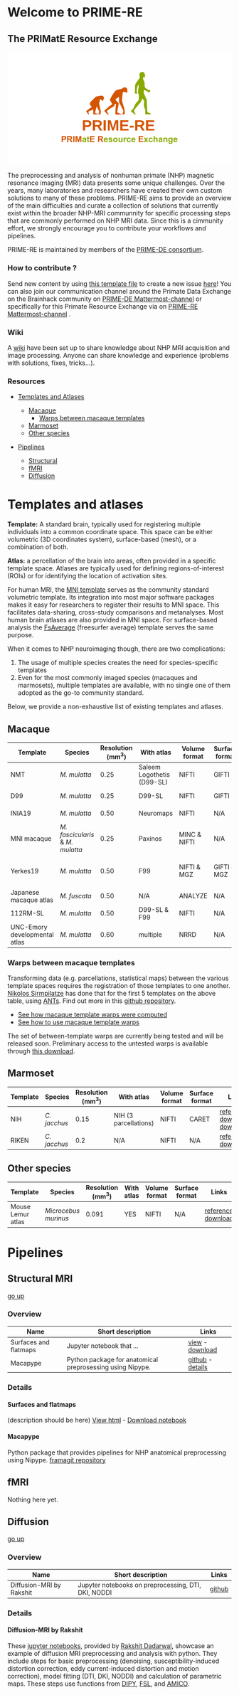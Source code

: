 # Welcome to PRIME-RE
## The PRIMatE Resource Exchange

![logo](images/social_preview_image.png)

The preprocessing and analysis of nonhuman primate (NHP) magnetic resonance imaging (MRI) data presents some unique challenges. Over the years, many laboratories and researchers have created their own custom solutions to many of these problems. PRIME-RE aims to provide an overview of the main difficulties and curate a collection of solutions that currently exist within the broader NHP-MRI communnity for specific processing steps that are commonly performed on NHP MRI data. Since this is a cimmunity effort, we strongly encourage you to contribute your workflows and pipelines. 

PRIME-RE is maintained by members of the [PRIME-DE consortium](http://fcon_1000.projects.nitrc.org/indi/indiPRIME.html). 

### How to contribute ?
Send new content by using [this template file](New_Resource_Template.md) to create a new issue [here](https://github.com/PRIME-RE/prime-re.github.io/issues)! You can also join our communication channel around the Primate Data Exchange on the Brainhack community on [PRIME-DE Mattermost-channel](https://mattermost.brainhack.org/brainhack/channels/prime-de) or specifically for this Primate Resource Exchange via on [PRIME-RE Mattermost-channel](https://mattermost.brainhack.org/brainhack/channels/prime-re) .

### Wiki
A [wiki](https://github.com/PRIME-RE/prime-re.github.io/wiki/Structural-preprocessing) have been set up to share knowledge about NHP MRI acquisition and image processing. Anyone can share knowledge and experience (problems with solutions, fixes, tricks...).

<a name="summary"></a> 
### Resources
- [Templates and Atlases](#atlases)
    - [Macaque](#macaque_atlases)
        - [Warps between macaque templates](#macaque_warps)
    - [Marmoset](#marmoset_atlases)
    - [Other species](#other_atlases)

- [Pipelines](#pipelines)
    - [Structural](#struct)
    - [fMRI](#fmri)
    - [Diffusion](#diff)


<a name="atlases"></a>
# Templates and atlases
**Template:** A standard brain, typically used for registering multiple individuals into a common coordinate space. This space can be either volumetric (3D coordinates system), surface-based (mesh), or a combination of both.

**Atlas:** a percellation of the brain into areas, often provided in a specific template space. Atlases are typically used for defining regions-of-interest (ROIs) or for identifying the location of activation sites.

For human MRI, the [MNI template](http://www.bic.mni.mcgill.ca/ServicesAtlases/ICBM152NLin2009) serves as the community standard volumetric template. Its integration into most major software packages makes it easy for researchers to register their results to MNI space. This facilitates data-sharing, cross-study comparisons and metanalyses. Most human brain atlases are also provided in MNI space. For surface-based analysis the [FsAverage](https://surfer.nmr.mgh.harvard.edu/fswiki/FsAverage) (freesurfer average) template serves the same purpose.

When it comes to NHP neuroimaging though, there are two complications:
1. The usage of multiple species creates the need for species-specific templates
2. Even for the most commonly imaged species (macaques and marmosets), multiple templates are available, with no single one of them adopted as the go-to community standard.

Below, we provide a non-exhaustive list of existing templates and atlases.

<a name="macaque_atlases"></a>
## Macaque

| Template | Species | Resolution (mm<sup>3</sup>) | With atlas | Volume format | Surface format | Links |
| --- | --- | --- | --- | --- | --- | --- |
| NMT | _M. mulatta_ | 0.25 | Saleem Logothetis (D99-SL) | NIFTI | GIFTI | [reference](https://www.ncbi.nlm.nih.gov/pmc/articles/PMC5660669/) [download](https://github.com/jms290/NMT) |
| D99 | _M. mulatta_ | 0.25 | D99-SL | NIFTI | GIFTI | [reference](https://www.ncbi.nlm.nih.gov/pmc/articles/PMC6075609/) [download](https://afni.nimh.nih.gov/Macaque) |
| INIA19 | _M. mulatta_ | 0.50 | Neuromaps | NIFTI | N/A | [reference](https://www.ncbi.nlm.nih.gov/pmc/articles/PMC3515865/) [download](https://www.nitrc.org/projects/inia19/https://www.nitrc.org/projects/inia19/) |
| MNI macaque | _M. fascicularis_ & _M. mulatta_ | 0.25 | Paxinos | MINC & NIFTI | N/A | [reference](https://www.ncbi.nlm.nih.gov/pubmed/21256229) [download](http://www.bic.mni.mcgill.ca/ServicesAtlases/Macaque) |
| Yerkes19 | _M. mulatta_ | 0.50 | F99 | NIFTI & MGZ | GIFTI & MGZ | [reference1](https://www.pnas.org/content/115/22/E5183) [reference2](https://www.ncbi.nlm.nih.gov/pmc/articles/PMC3500860/) [download1](https://balsa.wustl.edu/reference/show/976nz) [download2](https://github.com/Washington-University/NHPPipelines) |
| Japanese macaque atlas| _M. fuscata_ | 0.50 | N/A | ANALYZE | N/A | [reference](https://www.ncbi.nlm.nih.gov/pmc/articles/PMC3221050/) [download](https://brainatlas.brain.riken.jp/jm/modules/xoonips/listitem.php?index_id=9) |
| 112RM-SL | _M. mulatta_ | 0.50 | D99-SL & F99 | NIFTI | N/A | [reference](https://www.ncbi.nlm.nih.gov/pmc/articles/PMC2659879/) |
| UNC-Emory developmental atlas | _M. mulatta_ | 0.60 | multiple | NRRD | N/A | [reference](https://www.ncbi.nlm.nih.gov/pmc/articles/PMC5222830//) [download](https://www.nitrc.org/projects/macaque_atlas/) |

<a name="macaque_warps"></a>
### Warps between macaque templates
Transforming data (e.g. parcellations, statistical maps) between the various template spaces requires the registration of those templates to one another. [Nikolos Sirmpilatze](https://github.com/niksirbi) has done that for the first 5 templates on the above table, using [ANTs](http://stnava.github.io/ANTs/). Find out more in this [github repository](https://github.com/niksirbi/Macaque_Template_Warps).
* [See how macaque template warps were computed](https://github.com/niksirbi/Macaque_Template_Warps/blob/master/macaque_template_warps.ipynb) 
* [See how to use macaque template warps](https://github.com/niksirbi/Macaque_Template_Warps/blob/master/how_to_apply_template_warps.ipynb)

The set of between-template warps are currently being tested and will be released soon. Preliminary access to the untested warps is available through [this download](https://www.dropbox.com/sh/8u6dt0t02gor213/AAD17Nbvhi5_4gku9xsYQKFNa?dl=1).

<a name="marmoset_atlases"></a>
## Marmoset

| Template | Species | Resolution (mm<sup>3</sup>) | With atlas | Volume format | Surface format | Links |
| --- | --- | --- | --- | --- | --- | --- |
| NIH | _C. jacchus_ | 0.15 | NIH (3 parcellations) | NIFTI | CARET | [reference](https://www.ncbi.nlm.nih.gov/pmc/articles/PMC5856608/) [download1](https://www.nitrc.org/projects/nih_marmoset/)  [download2](https://github.com/cirongliu/NIH_Marmoset_Atlas_V1) |
| RIKEN | _C. jacchus_ | 0.2 | N/A | NIFTI | N/A | [reference](https://www.sciencedirect.com/science/article/abs/pii/S1053811910013546?via%3Dihub) [download](https://brainatlas.brain.riken.jp/marmoset/modules/xoonips/detail.php?id=004) |

<a name="other_atlases"></a>
## Other species

| Template | Species | Resolution (mm<sup>3</sup>) | With atlas | Volume format | Surface format | Links |
| --- | --- | --- | --- | --- | --- | --- |
| Mouse Lemur atlas | _Microcebus murinus_ | 0.091 | YES | NIFTI | N/A | [reference](https://www.sciencedirect.com/science/article/abs/pii/S1053811918319694?via%3Dihub) [download](https://www.nitrc.org/projects/mouselemuratlas) |

<a name="pipelines"></a> 
# Pipelines
<a name="struct"></a> 
## Structural MRI
[go up](#summary)
### Overview

| Name | Short description | Links |
| --- | --- | --- |
| Surfaces and flatmaps | Jupyter notebook that ... | [view](structural/surfaces_and_flatmaps_notebook/Surfaces_and_Flatmaps.html) - [download](structural/surfaces_and_flatmaps_notebook/Surfaces_and_Flatmaps.ipynb) |
| Macapype | Python package for anatomical preprosessing using Nipype. | [github](https://framagit.org/mars-hackat2019/anat-mri-pipeline/macapype) - [details](https://github.com/PRIME-RE/prime-re.github.io/issues/7) |

### Details
#### Surfaces and flatmaps
(description should be here)
[View html](structural/surfaces_and_flatmaps_notebook/Surfaces_and_Flatmaps.html)  - [Download notebook](structural/surfaces_and_flatmaps_notebook/Surfaces_and_Flatmaps.ipynb)
#### Macapype
Python package that provides pipelines for NHP anatomical preprocessing using Nipype.
[framagit repository](https://framagit.org/mars-hackat2019/anat-mri-pipeline/macapype)

<a name="fMRI"></a>
## fMRI
Nothing here yet.

<a name="diff"></a>
## Diffusion
[go up](#summary)
### Overview

| Name | Short description | Links |
| --- | --- | --- |
| Diffusion-MRI by Rakshit| Jupyter notebooks on preprocessing, DTI, DKI, NODDI | [github](https://github.com/RDadarwal/Diffusion-MRI)

### Details
#### Diffusion-MRI by Rakshit
These [jupyter notebooks](https://github.com/RDadarwal/Diffusion-MRI), provided by [Rakshit Dadarwal](https://github.com/RDadarwal), showcase  an example of diffusion MRI preprocessing and analysis with python. They include steps for basic preprocessing (denoising, susceptibility-induced distortion correction, eddy current-induced distortion and motion correction), model fitting (DTI, DKI, NODDI) and calculation of parametric maps. These steps use functions from [DIPY](https://dipy.org/), [FSL](https://fsl.fmrib.ox.ac.uk/fsl/fslwiki/), and [AMICO](https://github.com/daducci/AMICO).

